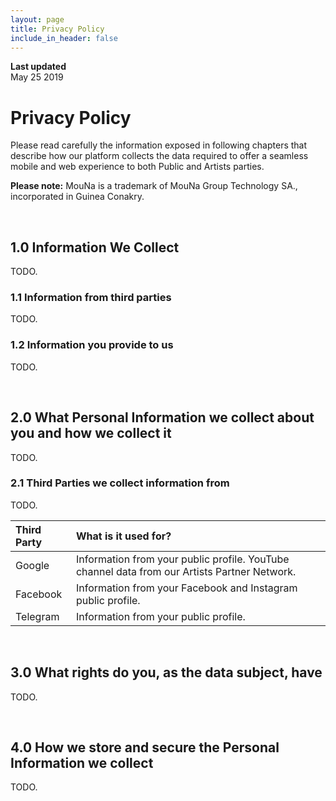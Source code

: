 ```yaml
---
layout: page
title: Privacy Policy
include_in_header: false
---
```


**Last updated**  
May 25 2019

# Privacy Policy
Please read carefully the information exposed in following chapters that describe how our platform collects the data required to offer a seamless mobile and web experience to both Public and Artists parties.

**Please note:** MouNa is a trademark of MouNa Group Technology SA., incorporated in Guinea Conakry.

<br>

## 1.0 Information We Collect
TODO.

### 1.1 Information from third parties
TODO.

### 1.2 Information you provide to us 
TODO.

<br>

## 2.0 What Personal Information we collect about you and how we collect it
TODO.


### 2.1 Third Parties we collect information from
TODO.

| Third Party | What is it used for? |
| :--- | :--- |
| Google | Information from your public profile. YouTube channel data from our Artists Partner Network. |
| Facebook |  Information from your Facebook and Instagram public profile.|
| Telegram |  Information from your public profile.|

<br>

## 3.0 What rights do you, as the data subject, have
TODO.

<br>

## 4.0 How we store and secure the Personal Information we collect
TODO.

